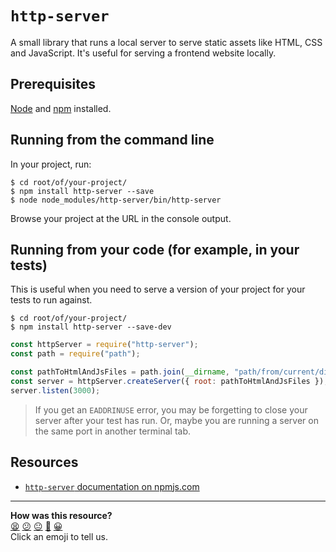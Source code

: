 # `http-server`

A small library that runs a local server to serve static assets like HTML, CSS and JavaScript.  It's useful for serving a frontend website locally.

## Prerequisites

[Node](node.md) and [npm](npm.md) installed.

## Running from the command line

In your project, run:

    $ cd root/of/your-project/
    $ npm install http-server --save
    $ node node_modules/http-server/bin/http-server

Browse your project at the URL in the console output.

## Running from your code (for example, in your tests)

This is useful when you need to serve a version of your project for your tests to run against.

    $ cd root/of/your-project/
    $ npm install http-server --save-dev

```js
const httpServer = require("http-server");
const path = require("path");

const pathToHtmlAndJsFiles = path.join(__dirname, "path/from/current/dir/to/html/and/js/files");
const server = httpServer.createServer({ root: pathToHtmlAndJsFiles });
server.listen(3000);
```

> If you get an `EADDRINUSE` error, you may be forgetting to close your server after your test has run.  Or, maybe you are running a server on the same port in another terminal tab.

## Resources

- [`http-server` documentation on npmjs.com](https://www.npmjs.com/package/http-server)

<!-- BEGIN GENERATED SECTION DO NOT EDIT -->

---

**How was this resource?**  
[😫](https://airtable.com/shrUJ3t7KLMqVRFKR?prefill_Repository=makersacademy/course&prefill_File=pills/http_server.md&prefill_Sentiment=😫) [😕](https://airtable.com/shrUJ3t7KLMqVRFKR?prefill_Repository=makersacademy/course&prefill_File=pills/http_server.md&prefill_Sentiment=😕) [😐](https://airtable.com/shrUJ3t7KLMqVRFKR?prefill_Repository=makersacademy/course&prefill_File=pills/http_server.md&prefill_Sentiment=😐) [🙂](https://airtable.com/shrUJ3t7KLMqVRFKR?prefill_Repository=makersacademy/course&prefill_File=pills/http_server.md&prefill_Sentiment=🙂) [😀](https://airtable.com/shrUJ3t7KLMqVRFKR?prefill_Repository=makersacademy/course&prefill_File=pills/http_server.md&prefill_Sentiment=😀)  
Click an emoji to tell us.

<!-- END GENERATED SECTION DO NOT EDIT -->
